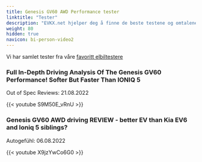 ```yaml
---
title: Genesis GV60 AWD Performance tester
linktitle: "Tester"
description: "EVKX.net hjelper deg å finne de beste testene og omtalene av denne modellen. "
weight: 80
hidden: true
navicon: bi-person-video2
---
```

Vi har samlet tester fra våre [favoritt elbiltestere](../../../../../guides/evreviewers/)

<div class="container text-center shadow p-2 pe-4 mb-5 bg-body-tertiary rounded border">
<h3>Full In-Depth Driving Analysis Of The Genesis GV60 Performance! Softer But Faster Than IONIQ 5</h3>
<p>Out of Spec Reviews: 21.08.2022</p>

{{< youtube S9M50E_vRnU >}}

</div>
<div class="container text-center shadow p-2 pe-4 mb-5 bg-body-tertiary rounded border">
<h3>Genesis GV60 AWD driving REVIEW - better EV than Kia EV6 and Ioniq 5 siblings?</h3>
<p>Autogefühl: 06.08.2022</p>

{{< youtube X9jzYwCo6G0 >}}

</div>
